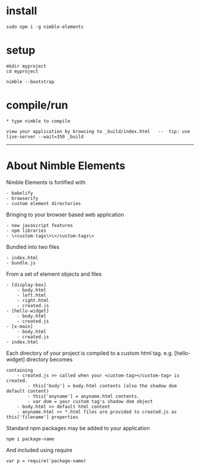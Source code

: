 # install

	sudo npm i -g nimble-elements


# setup

	mkdir myproject
	cd myproject

	nimble --bootstrap


# compile/run

	* type nimble to compile

	view your application by browsing to _build/index.html   --  tip: use live-server --wait=350 _build



------------------------------------------
# About Nimble Elements

Nimble Elements is fortified with

	- babelify
	- browserify
	- custom element directories


Bringing to your browser based web application

	- new javascript features
	- npm libraries
	- \<custom-tags\>\</custom-tags\>


Bundled into two files

	- index.html
	- bundle.js


From a set of element objects and files

	- [display-box]
		- body.html
		- left.html
		- right.html
		- created.js
	- [hello-widget]
		- body.html
		- created.js
	- [x-main]
		- body.html
		- created.js
	- index.html


Each directory of your project is compiled to a custom html tag.  e.g. [hello-widget] directory becomes <hello-widget></hello-widget>

	containing
		- created.js >> called when your <custom-tag></custom-tag> is created.
			- this['body'] = body.html contents (also the shadow dom default content)
			- this['anyname'] = anyname.html contents.
			- var dom = your custom tag's shadow dom object
		- body.html >> default html content
		- anyname.html >> *.html files are provided to created.js as this['filename'] properties


Standard npm packages may be added to your application

	npm i package-name

	
And included using require

	var p = require('package-name)


